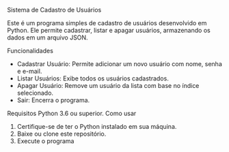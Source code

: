 Sistema de Cadastro de Usuários

Este é um programa simples de cadastro de usuários desenvolvido em Python. Ele permite cadastrar, listar e apagar usuários, armazenando os dados em um arquivo JSON.

Funcionalidades

- Cadastrar Usuário: Permite adicionar um novo usuário com nome, senha e e-mail.
- Listar Usuários: Exibe todos os usuários cadastrados.
- Apagar Usuário: Remove um usuário da lista com base no índice selecionado.
- Sair: Encerra o programa.

Requisitos
Python 3.6 ou superior.
Como usar

1. Certifique-se de ter o Python instalado em sua máquina.
2. Baixe ou clone este repositório.
3. Execute o programa
